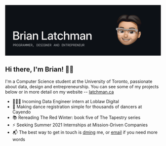 <img src="https://github.com/latxh/latxh/blob/master/memoji_latxh.gif">

## Hi there, I'm Brian! 👋🏽

I'm a Computer Science student at the University of Toronto, passionate about data, design and entrepreneurship. You can see some of my projects below or in more detail on my website -- <a href="https://latchman.ca/" target="_blank">latchman.ca</a>

- 👨🏽‍💻 Incoming Data Engineer intern at Loblaw Digital
- 🔨 Making dance registration simple for thousands of dancers at Cayendo
- 📚 Rereading The Red Winter: book five of The Tapestry series
- ⚡ Seeking Summer 2021 Internships at Mission-Driven Companies
- 📬 The best way to get in touch is <a href="https://www.instagram.com/latxhman/" target="_blank">dming</a> me, or <a href="mailto:latxhman@gmail.com">email</a> if you need more words
